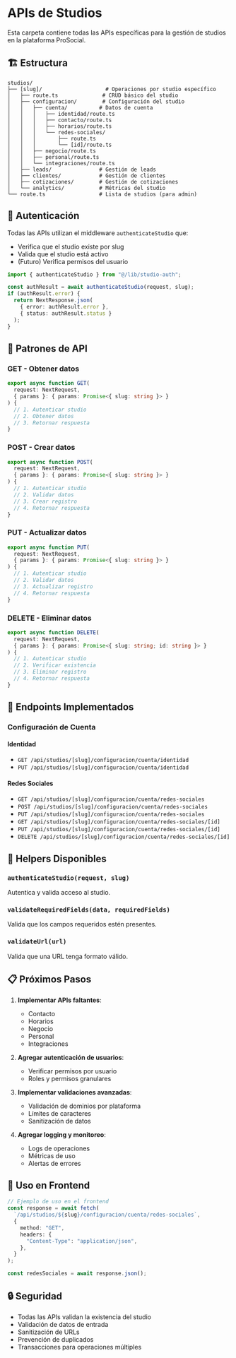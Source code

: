 # APIs de Studios

Esta carpeta contiene todas las APIs específicas para la gestión de studios en la plataforma ProSocial.

## 🏗️ Estructura

```
studios/
├── [slug]/                    # Operaciones por studio específico
│   ├── route.ts              # CRUD básico del studio
│   ├── configuracion/        # Configuración del studio
│   │   ├── cuenta/          # Datos de cuenta
│   │   │   ├── identidad/route.ts
│   │   │   ├── contacto/route.ts
│   │   │   ├── horarios/route.ts
│   │   │   └── redes-sociales/
│   │   │       ├── route.ts
│   │   │       └── [id]/route.ts
│   │   ├── negocio/route.ts
│   │   ├── personal/route.ts
│   │   └── integraciones/route.ts
│   ├── leads/               # Gestión de leads
│   ├── clientes/            # Gestión de clientes
│   ├── cotizaciones/        # Gestión de cotizaciones
│   └── analytics/           # Métricas del studio
└── route.ts                 # Lista de studios (para admin)
```

## 🔐 Autenticación

Todas las APIs utilizan el middleware `authenticateStudio` que:

- Verifica que el studio existe por slug
- Valida que el studio está activo
- (Futuro) Verifica permisos del usuario

```typescript
import { authenticateStudio } from "@/lib/studio-auth";

const authResult = await authenticateStudio(request, slug);
if (authResult.error) {
  return NextResponse.json(
    { error: authResult.error },
    { status: authResult.status }
  );
}
```

## 📝 Patrones de API

### GET - Obtener datos

```typescript
export async function GET(
  request: NextRequest,
  { params }: { params: Promise<{ slug: string }> }
) {
  // 1. Autenticar studio
  // 2. Obtener datos
  // 3. Retornar respuesta
}
```

### POST - Crear datos

```typescript
export async function POST(
  request: NextRequest,
  { params }: { params: Promise<{ slug: string }> }
) {
  // 1. Autenticar studio
  // 2. Validar datos
  // 3. Crear registro
  // 4. Retornar respuesta
}
```

### PUT - Actualizar datos

```typescript
export async function PUT(
  request: NextRequest,
  { params }: { params: Promise<{ slug: string }> }
) {
  // 1. Autenticar studio
  // 2. Validar datos
  // 3. Actualizar registro
  // 4. Retornar respuesta
}
```

### DELETE - Eliminar datos

```typescript
export async function DELETE(
  request: NextRequest,
  { params }: { params: Promise<{ slug: string; id: string }> }
) {
  // 1. Autenticar studio
  // 2. Verificar existencia
  // 3. Eliminar registro
  // 4. Retornar respuesta
}
```

## 🎯 Endpoints Implementados

### Configuración de Cuenta

#### Identidad

- `GET /api/studios/[slug]/configuracion/cuenta/identidad`
- `PUT /api/studios/[slug]/configuracion/cuenta/identidad`

#### Redes Sociales

- `GET /api/studios/[slug]/configuracion/cuenta/redes-sociales`
- `POST /api/studios/[slug]/configuracion/cuenta/redes-sociales`
- `PUT /api/studios/[slug]/configuracion/cuenta/redes-sociales`
- `GET /api/studios/[slug]/configuracion/cuenta/redes-sociales/[id]`
- `PUT /api/studios/[slug]/configuracion/cuenta/redes-sociales/[id]`
- `DELETE /api/studios/[slug]/configuracion/cuenta/redes-sociales/[id]`

## 🔧 Helpers Disponibles

### `authenticateStudio(request, slug)`

Autentica y valida acceso al studio.

### `validateRequiredFields(data, requiredFields)`

Valida que los campos requeridos estén presentes.

### `validateUrl(url)`

Valida que una URL tenga formato válido.

## 📋 Próximos Pasos

1. **Implementar APIs faltantes**:
   - Contacto
   - Horarios
   - Negocio
   - Personal
   - Integraciones

2. **Agregar autenticación de usuarios**:
   - Verificar permisos por usuario
   - Roles y permisos granulares

3. **Implementar validaciones avanzadas**:
   - Validación de dominios por plataforma
   - Límites de caracteres
   - Sanitización de datos

4. **Agregar logging y monitoreo**:
   - Logs de operaciones
   - Métricas de uso
   - Alertas de errores

## 🚀 Uso en Frontend

```typescript
// Ejemplo de uso en el frontend
const response = await fetch(
  `/api/studios/${slug}/configuracion/cuenta/redes-sociales`,
  {
    method: "GET",
    headers: {
      "Content-Type": "application/json",
    },
  }
);

const redesSociales = await response.json();
```

## 🔒 Seguridad

- Todas las APIs validan la existencia del studio
- Validación de datos de entrada
- Sanitización de URLs
- Prevención de duplicados
- Transacciones para operaciones múltiples
